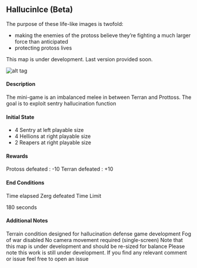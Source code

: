 
## HallucinIce (Beta)

The purpose of these life-like images is twofold: 
* making the enemies of the protoss believe they’re fighting a much larger force than anticipated 
* protecting protoss lives

This map is under development. Last version provided soon.


![alt tag](https://github.com/SoyGema/Startcraft_pysc2_minigames/blob/master/Images/HallucinIce.png)

#### Description

The mini-game is an imbalanced  melee in between Terran and Prottoss.
The goal is to exploit sentry hallucination function 

#### Initial State

*   4 Sentry at left playable size
*   4 Hellions at right playable size
*   2 Reapers at right playable size


 #### Rewards

Protoss defeated : -10
Terran defeated : +10

 #### End Conditions

Time elapsed
Zerg defeated
Time Limit

180 seconds
 #### Additional Notes
Terrain condition designed for hallucination defense game development 
Fog of war disabled
No camera movement required (single-screen)
Note that this map is under development and should be re-sized for balance
Please note this work is still under development. If you find any relevant comment or issue feel free to open an issue
